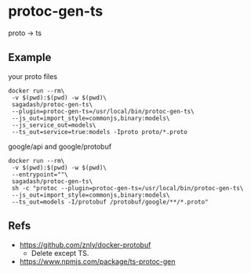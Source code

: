 # protoc-gen-ts

proto -> ts

## Example

your proto files

```
docker run --rm\
 -v $(pwd):$(pwd) -w $(pwd)\
 sagadash/protoc-gen-ts\
 --plugin=protoc-gen-ts=/usr/local/bin/protoc-gen-ts\
 --js_out=import_style=commonjs,binary:models\
 --js_service_out=models\
 --ts_out=service=true:models -Iproto proto/*.proto
```

google/api and google/protobuf

```
docker run --rm\
 -v $(pwd):$(pwd) -w $(pwd)\
 --entrypoint=""\
 sagadash/protoc-gen-ts\
 sh -c "protoc --plugin=protoc-gen-ts=/usr/local/bin/protoc-gen-ts\
 --js_out=import_style=commonjs,binary:models\
 --ts_out=models -I/protobuf /protobuf/google/**/*.proto"
```

## Refs

* https://github.com/znly/docker-protobuf
  * Delete except TS.
* https://www.npmjs.com/package/ts-protoc-gen
